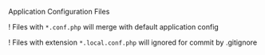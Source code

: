 Application Configuration Files
  
  ! Files with ``*.conf.php`` will merge with default application config
  
  ! Files with extension ``*.local.conf.php`` will ignored for commit by .gitignore


